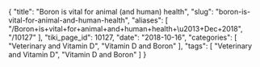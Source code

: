{
    "title": "Boron is vital for animal (and human) health",
    "slug": "boron-is-vital-for-animal-and-human-health",
    "aliases": [
        "/Boron+is+vital+for+animal+and+human+health+\u2013+Dec+2018",
        "/10127"
    ],
    "tiki_page_id": 10127,
    "date": "2018-10-16",
    "categories": [
        "Veterinary and Vitamin D",
        "Vitamin D and Boron"
    ],
    "tags": [
        "Veterinary and Vitamin D",
        "Vitamin D and Boron"
    ]
}